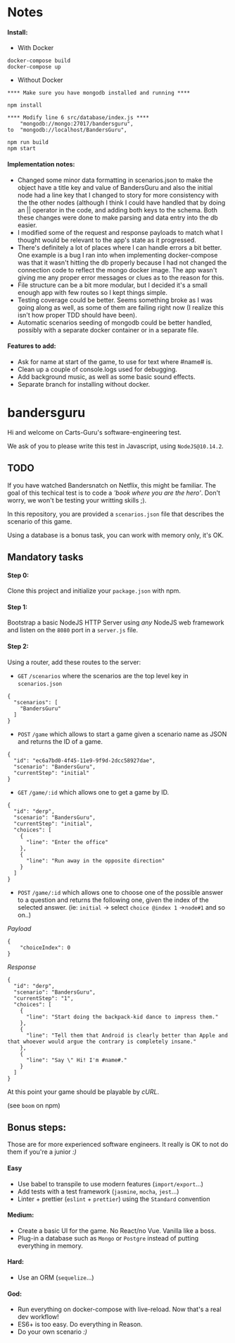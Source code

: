# Notes

#### Install:
- With Docker
```
docker-compose build
docker-compose up
```
- Without Docker
```
**** Make sure you have mongodb installed and running ****

npm install

**** Modify line 6 src/database/index.js ****
    "mongodb://mongo:27017/bandersguru",
to  "mongodb://localhost/BandersGuru",

npm run build
npm start
```

#### Implementation notes:
- Changed some minor data formatting in scenarios.json to make the object have a title key and value of BandersGuru and also the initial node had a line key that I changed to story for more consistency with the the other nodes (although I think I could have handled that by doing an || operator in the code, and adding both keys to the schema. Both these changes were done to make parsing and data entry into the db easier.
- I modified some of the request and response payloads to match what I thought would be relevant to the app's state as it progressed.
- There's definitely a lot of places where I can handle errors a bit better. One example is a bug I ran into when implementing docker-compose was that it wasn't hitting the db properly because I had not changed the connection code to reflect the mongo docker image. The app wasn't giving me any proper error messages or clues as to the reason for this.
- File structure can be a bit more modular, but I decided it's a small enough app with few routes so I kept things simple.
- Testing coverage could be better. Seems something broke as I was going along as well, as some of them are failing right now (I realize this isn't how proper TDD should have been).
- Automatic scenarios seeding of mongodb could be better handled, possibly with a separate docker container or in a separate file.

#### Features to add:
- Ask for name at start of the game, to use for text where #name# is.
- Clean up a couple of console.logs used for debugging.
- Add background music, as well as some basic sound effects.
- Separate branch for installing without docker.

# bandersguru

Hi and welcome on Carts-Guru's software-engineering test.

We ask of you to please write this test in Javascript, using `NodeJS@10.14.2`.

## TODO

If you have watched Bandersnatch on Netflix, this might be familiar. 
The goal of this techical test is to code a *'book where you are the hero'*. Don't worry, we won't be testing your writting skills ;).

In this repository, you are provided a `scenarios.json` file that describes the scenario of this game.

Using a database is a bonus task, you can work with memory only, it's OK.

## Mandatory tasks

#### Step 0:

Clone this project and initialize your `package.json` with npm.

#### Step 1: 

Bootstrap a basic NodeJS HTTP Server using *any* NodeJS web framework and listen on the `8080` port in a `server.js` file.

#### Step 2: 

Using a router, add these routes to the server:

- `GET` `/scenarios` where the scenarios are the top level key in `scenarios.json`

```
{
  "scenarios": [
    "BandersGuru"
  ]
}
```
- `POST`  `/game` which allows to start a game given a scenario name as JSON and returns the ID of a game.

```
{
  "id": "ec6a7bd0-4f45-11e9-9f9d-2dcc58927dae",
  "scenario": "BandersGuru",
  "currentStep": "initial"
}
```
- `GET` `/game/:id` which allows one to get a game by ID.
```
{
  "id": "derp",
  "scenario": "BandersGuru",
  "currentStep": "initial",
  "choices": [
    {
      "line": "Enter the office"
    },
    {
      "line": "Run away in the opposite direction"
    }
  ]
}
```
- `POST` `/game/:id` which allows one to choose one of the possible answer to a question and returns the following one, given the index of the selected answer. (ie: `initial` -> select `choice @index 1`  ->`node#1` and so on..)


*Payload*
``` 
{
    "choiceIndex": 0
}
```

*Response*
```
{
  "id": "derp",
  "scenario": "BandersGuru",
  "currentStep": "1",
  "choices": [
    {
      "line": "Start doing the backpack-kid dance to impress them."
    },
    {
      "line": "Tell them that Android is clearly better than Apple and that whoever would argue the contrary is completely insane."
    },
    {
      "line": "Say \" Hi! I'm #name#."
    }
  ]
}
```

At this point your game should be playable by *cURL*.

(see `boom` on npm)

## Bonus steps: 

Those are for more experienced software engineers. It really is OK to not do them if you're a junior *:)*

#### Easy

- Use babel to transpile to use modern features (`import/export`...)
- Add tests with a test framework (`jasmine`, `mocha`, `jest`...)
- Linter + prettier (`eslint` + `prettier`) using the `Standard` convention

#### Medium:

- Create a basic UI for the game. No React/no Vue. Vanilla like a boss.
- Plug-in a database such as `Mongo` or `Postgre` instead of putting everything in memory.

#### Hard:

- Use an ORM (`sequelize`...)

#### God:

- Run everything on docker-compose with live-reload. Now that's a real dev workflow!
- ES6+ is too easy. Do everything in Reason.
- Do your own scenario *:)*
